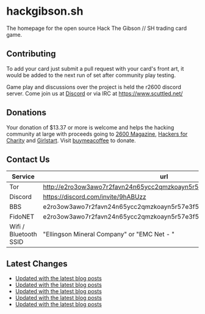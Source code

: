 # hackgibson.sh
The homepage for the open source Hack The Gibson // SH trading card game.


## Contributing

To add your card just submit a pull request with your card's front art, it would be added to the next run of set after community play testing.

Game play and discussions over the project is held the r2600 discord server. Come join us at [Discord](https://discord.com/invite/9hABUzz) or via IRC at https://www.scuttled.net/


## Donations

Your donation of $13.37 or more is welcome and helps the hacking community at large with proceeds going to [2600 Magazine](https://2600.com/), [Hackers for Charity](https://hackersforcharity.org) and [Girlstart](https://girlstart.org).  Visit [buymeacoffee](https://www.buymeacoffee.com/hackgibson.sh) to donate.


## Contact Us

Service | url
-|-
Tor | http://e2ro3ow3awo7r2favn24n65ycc2qmzkoayn5r57e3f56nvjwdcgg32ad.onion
Discord | https://discord.com/invite/9hABUzz
BBS | e2ro3ow3awo7r2favn24n65ycc2qmzkoayn5r57e3f56nvjwdcgg32ad.onion:23
FidoNET | e2ro3ow3awo7r2favn24n65ycc2qmzkoayn5r57e3f56nvjwdcgg32ad.onion:24554
Wifi / Bluetooth SSID | "Ellingson Mineral Company" or "EMC Net - <fidonet address>"

## Latest Changes
<!-- BLOG-POST-LIST:START -->
- [Updated with the latest blog posts](https://github.com/DFW2600/hackgibson.sh/commit/f5cc3fd8f6f25709ff559074a12b1816b9542317)
- [Updated with the latest blog posts](https://github.com/DFW2600/hackgibson.sh/commit/12ec32e2f4c0c4899f1afd7c52b38720d623abc4)
- [Updated with the latest blog posts](https://github.com/DFW2600/hackgibson.sh/commit/1d10c9ab753ba45b33c4776f841e4a24fe9640c4)
- [Updated with the latest blog posts](https://github.com/DFW2600/hackgibson.sh/commit/521da3b7c099ec1317e1276ae657aaffc57ac301)
- [Updated with the latest blog posts](https://github.com/DFW2600/hackgibson.sh/commit/42e0fa843e45ce01bba29ced8dec64d9961eaccd)
<!-- BLOG-POST-LIST:END -->
